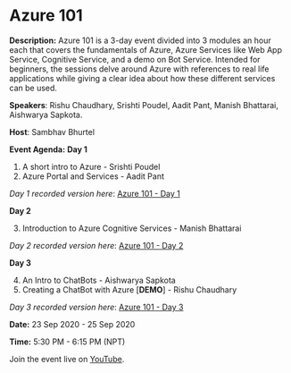 # Azure 101
**Description:** Azure 101 is a 3-day event divided into 3 modules an hour each that covers the fundamentals of Azure, Azure Services like Web App Service, Cognitive Service, and a demo on Bot Service. Intended for beginners, the sessions delve around Azure with references to real life applications while giving a clear idea about how these different services can be used.

**Speakers**: Rishu Chaudhary, Srishti Poudel, Aadit Pant, Manish Bhattarai, Aishwarya Sapkota.

**Host**: Sambhav Bhurtel

**Event Agenda:**
**Day 1** 
 1. A short intro to Azure - Srishti Poudel
 2. Azure Portal and Services - Aadit Pant

*Day 1 recorded version here*: [Azure 101 - Day 1](https://youtu.be/eYW7X7w0rSY)

**Day 2** 

 3. Introduction to Azure Cognitive Services - Manish Bhattarai

*Day 2 recorded version here*: [Azure 101 - Day 2](https://youtu.be/jArTb1BnjLE)

**Day 3**

 4. An Intro to ChatBots - Aishwarya Sapkota
 5. Creating a ChatBot with Azure [**DEMO**] - Rishu Chaudhary

*Day 3 recorded version here*: [Azure 101 - Day 3](https://youtu.be/2X7Si9QXxcw)


**Date:** 23 Sep 2020 - 25 Sep 2020

**Time:** 5:30 PM - 6:15 PM (NPT)

Join the event live on [YouTube](https://bit.ly/StudentAmbassadorsNepalLive).